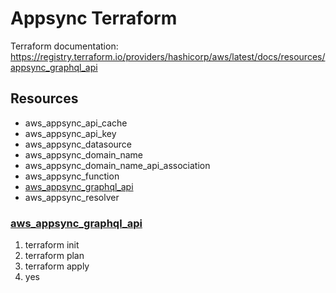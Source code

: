 # Appsync Terraform
Terraform documentation: https://registry.terraform.io/providers/hashicorp/aws/latest/docs/resources/appsync_graphql_api

## Resources
- aws_appsync_api_cache
- aws_appsync_api_key
- aws_appsync_datasource
- aws_appsync_domain_name
- aws_appsync_domain_name_api_association
- aws_appsync_function
- [aws_appsync_graphql_api](#)
- aws_appsync_resolver

### [aws_appsync_graphql_api](https://registry.terraform.io/providers/hashicorp/aws/latest/docs/resources/appsync_graphql_api#api-key-authentication)

1. terraform init
2. terraform plan
3. terraform apply
4. yes